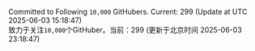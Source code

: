 Committed to Following `10,000` GitHubers. Current: <!-- FOLLOWING_COUNT -->299<!-- FOLLOWING_COUNT --> (Update at UTC <!-- LAST_UPDATED -->2025-06-03 15:18:47<!-- LAST_UPDATED -->)<br>
致力于关注`10,000`个GitHuber。当前：<!-- FOLLOWING_COUNT -->299<!-- FOLLOWING_COUNT --> (更新于北京时间 <!-- LAST_UPDATED_CST -->2025-06-03 23:18:47<!-- LAST_UPDATED_CST -->)
